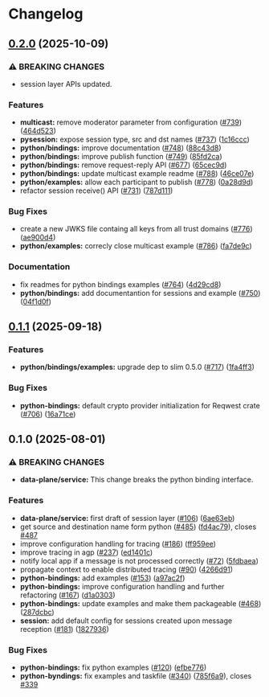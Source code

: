# Changelog

## [0.2.0](https://github.com/agntcy/slim/compare/slim-bindings-examples-v0.1.1...slim-bindings-examples-v0.2.0) (2025-10-09)


### ⚠ BREAKING CHANGES

* session layer APIs updated.

### Features

* **multicast:** remove moderator parameter from configuration ([#739](https://github.com/agntcy/slim/issues/739)) ([464d523](https://github.com/agntcy/slim/commit/464d523205a6f972e633eddd842c007929bb7974))
* **pysession:** expose session type, src and dst names ([#737](https://github.com/agntcy/slim/issues/737)) ([1c16ccc](https://github.com/agntcy/slim/commit/1c16ccc74d4b0572a424369223320bf8a52269c2))
* **python/bindings:** improve documentation ([#748](https://github.com/agntcy/slim/issues/748)) ([88c43d8](https://github.com/agntcy/slim/commit/88c43d8a39acc8457fa9ed8344dac7ea85821887))
* **python/bindings:** improve publish function ([#749](https://github.com/agntcy/slim/issues/749)) ([85fd2ca](https://github.com/agntcy/slim/commit/85fd2ca2e24794998203fd25b51964eabc10c04e))
* **python/bindings:** remove request-reply API ([#677](https://github.com/agntcy/slim/issues/677)) ([65cec9d](https://github.com/agntcy/slim/commit/65cec9d9fc4439a696aadae2edad940792a52fa1))
* **python/bindings:** update multicast example readme ([#788](https://github.com/agntcy/slim/issues/788)) ([46ce07e](https://github.com/agntcy/slim/commit/46ce07e3467cf10cee143e30d7e5c73920c1f4b9))
* **python/examples:** allow each participant to publish ([#778](https://github.com/agntcy/slim/issues/778)) ([0a28d9d](https://github.com/agntcy/slim/commit/0a28d9d0c02adb08065e56043491208a638e2661))
* refactor session receive() API ([#731](https://github.com/agntcy/slim/issues/731)) ([787d111](https://github.com/agntcy/slim/commit/787d111d030de5768385b72ea7a794ced85d6652))


### Bug Fixes

* create a new JWKS file containg all keys from all trust domains ([#776](https://github.com/agntcy/slim/issues/776)) ([ae900d4](https://github.com/agntcy/slim/commit/ae900d4c1e7a5f178e642c87e08ed8ab2d20c719))
* **python/examples:** correcly close multicast example ([#786](https://github.com/agntcy/slim/issues/786)) ([fa7de9c](https://github.com/agntcy/slim/commit/fa7de9cfcc872749b6cbf37568fd5a38b91191e2))


### Documentation

* fix readmes for python bindings examples ([#764](https://github.com/agntcy/slim/issues/764)) ([4d29cd8](https://github.com/agntcy/slim/commit/4d29cd8b5622a84ec4e06ecb796acc07906c93bc))
* **python/bindings:** add documentantion for sessions and example ([#750](https://github.com/agntcy/slim/issues/750)) ([04f1d0f](https://github.com/agntcy/slim/commit/04f1d0f583698e94394b86f73445532c328a7796))

## [0.1.1](https://github.com/agntcy/slim/compare/slim-bindings-examples-v0.1.0...slim-bindings-examples-v0.1.1) (2025-09-18)


### Features

* **python/bindings/examples:** upgrade dep to slim 0.5.0 ([#717](https://github.com/agntcy/slim/issues/717)) ([1fa4ff3](https://github.com/agntcy/slim/commit/1fa4ff31571caff4ccfd7da4c6c68d4c1999da2c))


### Bug Fixes

* **python-bindings:** default crypto provider initialization for Reqwest crate ([#706](https://github.com/agntcy/slim/issues/706)) ([16a71ce](https://github.com/agntcy/slim/commit/16a71ced6164e4b6df7953f897b8f195fd56b097))

## 0.1.0 (2025-08-01)


### ⚠ BREAKING CHANGES

* **data-plane/service:** This change breaks the python binding interface.

### Features

* **data-plane/service:** first draft of session layer ([#106](https://github.com/agntcy/slim/issues/106)) ([6ae63eb](https://github.com/agntcy/slim/commit/6ae63eb76a13be3c231d1c81527bb0b1fd901bac))
* get source and destination name form python ([#485](https://github.com/agntcy/slim/issues/485)) ([fd4ac79](https://github.com/agntcy/slim/commit/fd4ac796f38ee8785a0108b4936028a2068f8b64)), closes [#487](https://github.com/agntcy/slim/issues/487)
* improve configuration handling for tracing ([#186](https://github.com/agntcy/slim/issues/186)) ([ff959ee](https://github.com/agntcy/slim/commit/ff959ee95670ce8bbfc48bc18ccb534270178a2e))
* improve tracing in agp ([#237](https://github.com/agntcy/slim/issues/237)) ([ed1401c](https://github.com/agntcy/slim/commit/ed1401cf91aefa0e3f66c5461e6b331c96f26811))
* notify local app if a message is not processed correctly ([#72](https://github.com/agntcy/slim/issues/72)) ([5fdbaea](https://github.com/agntcy/slim/commit/5fdbaea40d335c29cf48906528d9c26f1994c520))
* propagate context to enable distributed tracing ([#90](https://github.com/agntcy/slim/issues/90)) ([4266d91](https://github.com/agntcy/slim/commit/4266d91854fa235dc6b07b108aa6cfb09a55e433))
* **python-bindings:** add examples ([#153](https://github.com/agntcy/slim/issues/153)) ([a97ac2f](https://github.com/agntcy/slim/commit/a97ac2fc11bfbcd2c38d8f26902b1447a05ad4ac))
* **python-bindings:** improve configuration handling and further refactoring ([#167](https://github.com/agntcy/slim/issues/167)) ([d1a0303](https://github.com/agntcy/slim/commit/d1a030322b3270a0bfe762534c5f326958cd7a8b))
* **python-bindings:** update examples and make them packageable ([#468](https://github.com/agntcy/slim/issues/468)) ([287dcbc](https://github.com/agntcy/slim/commit/287dcbc8932e0978662e2148e08bee95fab1ce3b))
* **session:** add default config for sessions created upon message reception ([#181](https://github.com/agntcy/slim/issues/181)) ([1827936](https://github.com/agntcy/slim/commit/18279363432a8869aabc2895784a6bdae74cf19f))


### Bug Fixes

* **python-bindings:** fix python examples ([#120](https://github.com/agntcy/slim/issues/120)) ([efbe776](https://github.com/agntcy/slim/commit/efbe7768d37b2a8fa86eea8afb8228a5345cbf95))
* **python-byndings:** fix examples and taskfile ([#340](https://github.com/agntcy/slim/issues/340)) ([785f6a9](https://github.com/agntcy/slim/commit/785f6a99f319784000c7c61a0b1dbf6d7fb5d97c)), closes [#339](https://github.com/agntcy/slim/issues/339)
